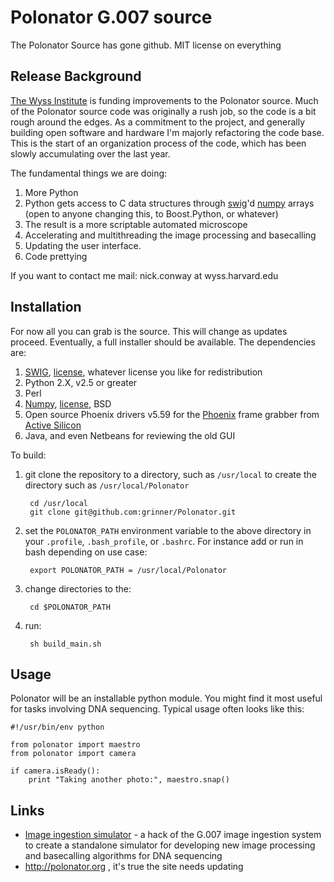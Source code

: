 
# Polonator G.007 source

The Polonator Source has gone github. 
MIT license on everything

## Release Background

[The Wyss Institute](http://wyss.harvard.edu) is funding improvements to the Polonator source.
Much of the Polonator source code was originally a rush job, so the code is a bit rough around the edges.
As a commitment to the project, and generally building open software and hardware
I'm majorly refactoring the code base.  
This is the start of an organization process of the code, which has been slowly accumulating
over the last year.  
  
The fundamental things we are doing:

1. More Python
2. Python gets access to C data structures through [swig](http://www.swig.org/)'d [numpy](http://numpy.scipy.org) arrays (open to anyone changing this, to Boost.Python, or whatever)
3. The result is a more scriptable automated microscope
4. Accelerating and multithreading the image processing and basecalling
5. Updating the user interface.
6. Code prettying
     
If you want to contact me mail: nick.conway at wyss.harvard.edu


## Installation

For now all you can grab is the source. This will change as updates proceed.
Eventually, a full installer should be available.
The dependencies are:

1. [SWIG](http://www.swig.org/), [license](http://www.swig.org/legal.html), whatever license you like for redistribution
2. Python 2.X, v2.5 or greater
3. Perl
4. [Numpy](http://numpy.scipy.org), [license](http://numpy.scipy.org/license.html#license), BSD
5. Open source Phoenix drivers v5.59 for the [Phoenix](http://www.activesilicon.com/products_fg_phx.htm) frame grabber from [Active Silicon](http://www.activesilicon.com/)
6. Java, and even Netbeans for reviewing the old GUI

To build:

1. git clone the repository to a directory, such as `/usr/local` to create the directory such as `/usr/local/Polonator`

        cd /usr/local
        git clone git@github.com:grinner/Polonator.git

2. set the `POLONATOR_PATH` environment variable to the above directory in your `.profile`, `.bash_profile`, or `.bashrc`. 
    For instance add or run in bash depending on use case:
    
        export POLONATOR_PATH = /usr/local/Polonator

3. change directories to the:
    
        cd $POLONATOR_PATH
    
4. run: 
    
        sh build_main.sh


## Usage

Polonator will be an installable python module. You might find
it most useful for tasks involving DNA sequencing. Typical usage
often looks like this:

    #!/usr/bin/env python

    from polonator import maestro
    from polonator import camera

    if camera.isReady():
        print "Taking another photo:", maestro.snap()

## Links

* [Image ingestion simulator](https://github.com/grinner/PolonatorProcessorSim) - a hack of the G.007 image ingestion system to create a standalone simulator for developing new image processing and basecalling algorithms for DNA sequencing
* http://polonator.org , it's true the site needs updating
